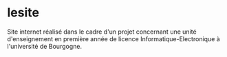# lesite
Site internet réalisé dans le cadre d'un projet concernant une unité d'enseignement en première année de licence Informatique-Electronique à l'université de Bourgogne.
